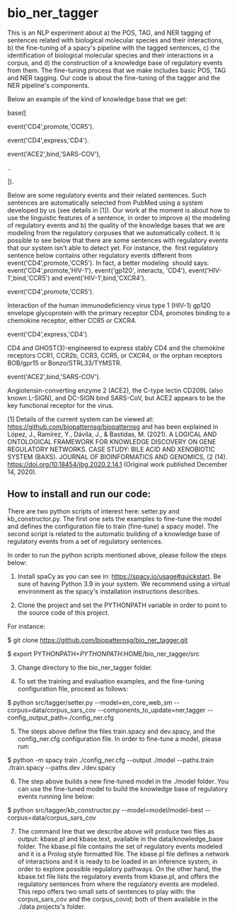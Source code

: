 # bio_ner_tagger
This is an NLP experiment about a) the POS, TAG, and NER tagging of sentences related with biological molecular species and their interactions, b) the fine-tuning of a spacy's pipeline with the tagged sentences, c) the identification of biological molecular species and their interactions in a corpus, and d) the construction of a knowledge base of regulatory events from them. The fine-tuning process that we make includes basic POS, TAG and NER tagging. Our code is about the fine-tuning of the tagger and the NER pipeline's components.

Below an example of the kind of knowledge base that we get:

base([

event('CD4',promote,'CCR5').

event('CD4',express,'CD4').

event('ACE2',bind,'SARS-COV'),

..

]).


Below are some regulatory events and their related sentences. Such sentences are automatically selected from PubMed using a system developed by us (see details in [1]). Our work at the moment is about how to use the linguistic features of a sentence, in order to improve a) the modeling of regulatory events and b) the quality of the knowledge bases that we are modeling from the regulatory corpuses that we automatically collect. It is possible to see below that there are some sentences with regulatory events that our system isn't able to detect yet. For instance, the  first regulatory sentence below contains other regulatory events different from event('CD4',promote,'CCR5'). In fact, a better modeling  should says: event('CD4',promote,'HIV-1'), event('gp120', interacts, 'CD4'), event('HIV-1',bind,'CCR5') and event('HIV-1',bind,'CXCR4').

event('CD4',promote,'CCR5').

Interaction of the human immunodeficiency virus type 1 (HIV-1) gp120 envelope glycoprotein with the primary receptor CD4, promotes binding to a chemokine receptor, either CCR5 or CXCR4.

event('CD4',express,'CD4').

CD4 and GHOST(3)-engineered to express stably CD4 and the chemokine receptors CCR1, CCR2b, CCR3, CCR5, or CXCR4, or the orphan receptors BOB/gpr15 or Bonzo/STRL33/TYMSTR.

event('ACE2',bind,'SARS-COV').

Angiotensin-converting enzyme 2 (ACE2), the C-type lectin CD209L (also known L-SIGN), and DC-SIGN bind SARS-CoV, but ACE2 appears to be the key functional receptor for the virus.

[1] Details of the current system can be viewed at: https://github.com/biopatternsg/biopatternsg and has been explained in López, J., Ramírez, Y., Dávila, J., & Bastidas, M. (2021). A LOGICAL AND ONTOLOGICAL FRAMEWORK FOR KNOWLEDGE DISCOVERY ON GENE REGULATORY NETWORKS. CASE STUDY: BILE ACID AND XENOBIOTIC SYSTEM (BAXS). JOURNAL OF BIOINFORMATICS AND GENOMICS, (2 (14). https://doi.org/10.18454/jbg.2020.2.14.1 (Original work published December 14, 2020).


How to install and run our code:
-------------------------------

There are two python scripts of interest here: setter.py and kb_constructor.py. The first one sets the examples to fine-tune the model and defines the configuration file to train (fine-tune) a spacy model. The second script is related to the automatic building of a knowledge base of regulatory events from a set of regulatory sentences.

In order to run the python scripts mentioned above, please follow the steps below:

1. Install spaCy as you can see in: https://spacy.io/usage#quickstart.
Be sure of having Python 3.9 in your system. We recommend using a virtual environment as the spacy's installation instructions describes.

2. Clone the project and set the PYTHONPATH variable in order to point to the source code of this project.

For instance:

$ git clone https://github.com/biopatternsg/bio_ner_tagger.git

$ export PYTHONPATH=$PYTHONPATH:$HOME/bio_ner_tagger/src

3. Change directory to the bio_ner_tagger folder.

4. To set the training and evaluation examples, and the fine-tuning configuration file, proceed as follows:

$ python src/tagger/setter.py --model=en_core_web_sm --corpus=data/corpus_sars_cov --components_to_update=ner,tagger --config_output_path=./config_ner.cfg

5. The steps above define the files train.spacy and dev.spacy, and the config_ner.cfg configuration file. In order to fine-tune a model, please run:

$ python -m spacy train ./config_ner.cfg --output ./model --paths.train ./train.spacy --paths.dev ./dev.spacy

6. The step above builds a new fine-tuned model in the ./model folder. You can use the fine-tuned model to build the knowledge base of regulatory events running line below:

$ python src/tagger/kb_constructor.py --model=model/model-best --corpus=data/corpus_sars_cov

7. The command line that we describe above will produce two files as output: kbase.pl and kbase.text, available in the data/knowledge_base folder. The kbase.pl file contains the set of regulatory events modeled and it is a Prolog style formatted file. The kbase.pl file defines a network of interactions and it is ready to be loaded in an inference system, in order to explore possible regulatory pathways. On the other hand, the kbase.txt file lists the regulatory events from kbase.pl, and offers the regulatory sentences from where the regulatory events are modeled. This repo offers two small sets of sentences to play with: the corpus_sars_cov and the corpus_covid; both of them available in the ./data projects's folder.
